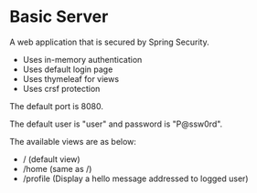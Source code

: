 Basic Server
========================

A web application that is secured by Spring Security.
- Uses in-memory authentication
- Uses default login page
- Uses thymeleaf for views
- Uses crsf protection


The default port is 8080.

The default user is "user" and password is "P@ssw0rd".

The available views are as below:
- / (default view)
- /home (same as /)
- /profile (Display a hello message addressed to logged user)

